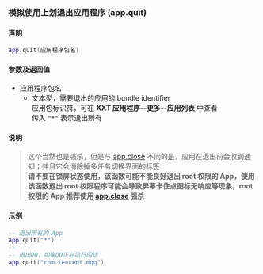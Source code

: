 ### 模拟使用上划退出应用程序 \(**app\.quit**\)


#### 声明
```lua
app.quit(应用程序包名)
```


#### 参数及返回值
- 应用程序包名
    - 文本型，需要退出的应用的 bundle identifier  
    应用包标识符，可在 **XXT 应用程序\-\-更多\-\-应用列表** 中查看  
    传入 `"*"` 表示退出所有  


#### 说明
> 这个当然也是强杀，但是与 [app.close](/Handbook/app/app.close.md) 不同的是，应用在退出前会收到通知；并且它会清除掉多任务切换界面的标签  
> **请不要在锁屏状态使用，该函数可能不能良好退出 root 权限的 App，使用该函数退出 root 权限程序可能会导致屏幕卡住点图标无响应等现象，root 权限的 App 推荐使用 [app.close](/Handbook/app/app.close.md) 强杀**  


#### 示例  
```lua
-- 退出所有的 App
app.quit("*")
--
-- 退出QQ，如果QQ正在运行的话
app.quit("com.tencent.mqq")
```
